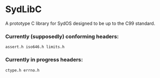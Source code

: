 # SydLibC

A prototype C library for SydOS designed to be up to the C99 standard.

### Currently (supposedly) conforming headers:

```
assert.h iso646.h limits.h
```

### Currently in progress headers:
```
ctype.h errno.h
```